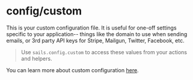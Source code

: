 # config/custom

This is your custom configuration file. It is useful for one-off settings specific to your application-- things like the domain to use when sending emails, or 3rd party API keys for Stripe, Mailgun, Twitter, Facebook, etc.

> Use `sails.config.custom` to access these values from your actions and helpers.

You can learn more about custom configuration [here](http://sailsjs.com/documentation/concepts/configuration#?custom-configuration).


<docmeta name="displayName" value="custom.js">

